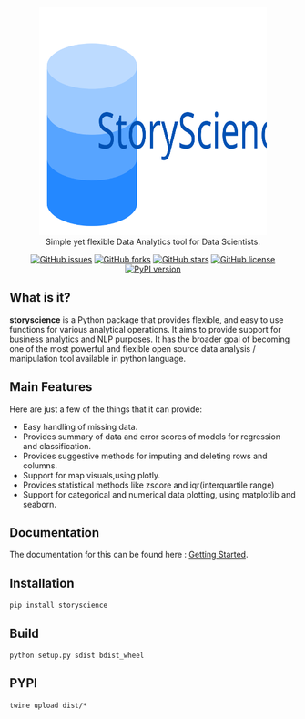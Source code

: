 
<p align="center">
    <img src="https://raw.githubusercontent.com/23subbhashit/StoryTellar/8c802a003d15cd02cbc6fc6a13c187a7600dfd1b/Welcome%20to%20Vectr%20(2).svg" width="400" height="400"><br/>
    Simple yet flexible Data Analytics tool for Data Scientists.
</p>
<p align="center"">
  <a href="https://github.com/23subbhashit/StoryTellar/issues"><img alt="GitHub issues" src="https://img.shields.io/github/issues/23subbhashit/StoryTellar"></a>
  <a href="https://github.com/23subbhashit/StoryTellar/network"><img alt="GitHub forks" src="https://img.shields.io/github/forks/23subbhashit/StoryTellar"></a>
  <a href="https://github.com/23subbhashit/StoryTellar/stargazers"><img alt="GitHub stars" src="https://img.shields.io/github/stars/23subbhashit/StoryTellar"></a>
  <a href="https://github.com/23subbhashit/StoryTellar/blob/master/LICENSE"><img alt="GitHub license" src="https://img.shields.io/github/license/23subbhashit/StoryTellar"></a>
  <a href="https://badge.fury.io/py/storyscience"><img src="https://badge.fury.io/py/storyscience.svg" alt="PyPI version" height="18"></a>
</p>

## What is it?

**storyscience** is a Python package that provides flexible, and easy to use functions for various analytical operations.
It aims to provide support for business analytics and NLP purposes. It has the broader goal of becoming one of the most powerful and flexible open source data analysis / manipulation tool available in python language.

## Main Features
Here are just a few of the things that it can provide:

  - Easy handling of missing data.
  - Provides summary of data and error scores of models for regression and classification.
  - Provides suggestive methods for  imputing and deleting rows and columns.
  - Support for map visuals,using plotly.
  - Provides statistical methods like zscore and iqr(interquartile range)
  - Support for categorical and numerical data plotting, using matplotlib and seaborn.

## Documentation
The  documentation for this can be found here : [Getting Started](https://github.com/23subbhashit/StoryTellar/blob/master/documentation/Getting%20Started.md).

## Installation

```
pip install storyscience
```

## Build

```
python setup.py sdist bdist_wheel
```

## PYPI

```
twine upload dist/*
```
